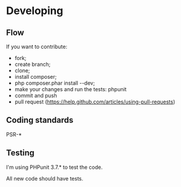 Developing
=============================

Flow
------------

If you want to contribute:

* fork;
* create branch;
* clone;
* install composer;
* php composer.phar install --dev;
* make your changes and run the tests: phpunit
* commit and push
* pull request (https://help.github.com/articles/using-pull-requests)

Coding standards
------------

PSR-*

Testing
------------

I'm using PHPunit 3.7.* to test the code.

All new code should have tests.
